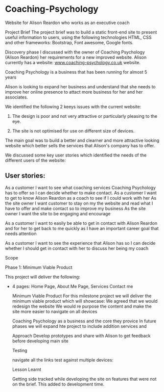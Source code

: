# Coaching-Psychology
Website for Alison Reardon who works as an executive coach

Project Brief
The project brief was to build a static front-end site to present useful information to users, using the following technologies HTML, CSS and other frameworks: Bootstrap, Font awesome, Google fonts.

Discovery phase
I discussed with the owner of Coaching Psychology (Alison Reardon) her requirements for a new improved website. Alison currently has a website: www.coaching-psychology.co.uk website.  
<p>Coaching Psychology is a business that has been running for almost 5 years </p>
<p>Alison is looking to expand her business and understand that she needs to improve her online presence to attact more business for her and her associates. </p>
<p>We identified the following 2 keeys issues with the current website:</p>

1) The design is poor and not very attractive or particularly pleasing to the eye.

2) The site is not optimised for use on different size of devices.

The main goal was to build a better and clearner and more attractive looking website which better sells the services that Alison's company has to offer.

We discussed some key user stories which identified the needs of the different users of the website:

<h2>User stories:</h2>

<p>As a customer I want to see what coaching services Coaching Psychology has to offer so I can decide whether to make contact. As a customer I want to get to know Alison Reardon as a coach to see if I could work with her As the site owner I want customer to stay on my the website and read what I have to offer and make contact so to improve my business As the site owner I want the site to be engaging and encourage
</p>

<p>As a customer I want to easily be able to get in contact with Alison Reardon and for her to get back to me quickly as I have an important career goal that needs attention </p>

<p>As a customer I want to see the experience that Alison has so I can decide whether I should get in contact with her to discuss her being my coach</p>

Scope

Phase 1:  Minimum Viable Product

This project will deliver the following:
<ul>
<li>4 pages:  
        Home Page,  
        About Me Page,  
        Services 
        Contact me</li>

Minimum Viable Product For this milestone project we will deliver the minimum viable product which will showcase: We agreed that we would redesign the website We would re purpose the content and make the site more easier to navigate on all devices

Coaching Psychology as a business and the core they provice
In future phases we will expand hte project to include addition services and

Approach Develop prototypes and share with Alison to get feedback before developing main site

Testing

navigate all the links test against multiple devices:

Lesson Learnt

Getting side tracked while developing the site on features that were not on the brief. This added to development time.